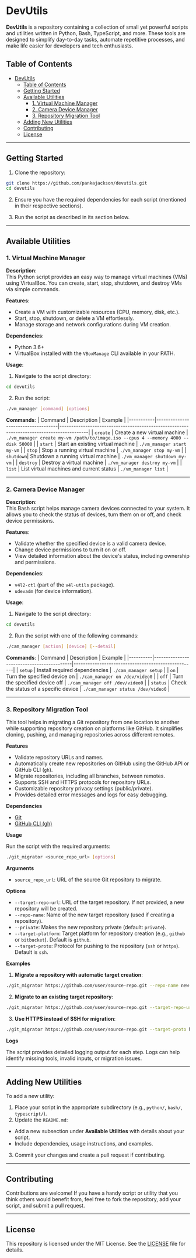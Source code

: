 # DevUtils

**DevUtils** is a repository containing a collection of small yet powerful scripts and utilities written in Python, Bash, TypeScript, and more. These tools are designed to simplify day-to-day tasks, automate repetitive processes, and make life easier for developers and tech enthusiasts.

## Table of Contents

- [DevUtils](#devutils)
  - [Table of Contents](#table-of-contents)
  - [Getting Started](#getting-started)
  - [Available Utilities](#available-utilities)
    - [1. Virtual Machine Manager](#1-virtual-machine-manager)
    - [2. Camera Device Manager](#2-camera-device-manager)
    - [3. Repository Migration Tool](#3-repository-migration-tool)
  - [Adding New Utilities](#adding-new-utilities)
  - [Contributing](#contributing)
  - [License](#license)

---

## Getting Started

1. Clone the repository:

```bash
git clone https://github.com/pankajackson/devutils.git
cd devutils
```

2. Ensure you have the required dependencies for each script (mentioned in their respective sections).

3. Run the script as described in its section below.

---

## Available Utilities

### 1. Virtual Machine Manager

**Description**:  
This Python script provides an easy way to manage virtual machines (VMs) using VirtualBox. You can create, start, stop, shutdown, and destroy VMs via simple commands.

**Features**:

- Create a VM with customizable resources (CPU, memory, disk, etc.).
- Start, stop, shutdown, or delete a VM effortlessly.
- Manage storage and network configurations during VM creation.

**Dependencies**:

- Python 3.6+
- VirtualBox installed with the `VBoxManage` CLI available in your PATH.

**Usage**:

1. Navigate to the script directory:

```bash
cd devutils
```

2. Run the script:

```bash
./vm_manager [command] [options]
```

**Commands**:
| Command | Description | Example |
|-----------|------------------------------------|------------------------------------------------------------------------------------------|
| `create` | Create a new virtual machine | `./vm_manager create my-vm /path/to/image.iso --cpus 4 --memory 4000 --disk 50000` |
| `start` | Start an existing virtual machine | `./vm_manager start my-vm` |
| `stop` | Stop a running virtual machine | `./vm_manager stop my-vm` |
| `shutdown`| Shutdown a running virtual machine | `./vm_manager shutdown my-vm` |
| `destroy` | Destroy a virtual machine | `./vm_manager destroy my-vm` |
| `list` | List virtual machines and current status | `./vm_manager list` |

---

### 2. Camera Device Manager

**Description**:  
This Bash script helps manage camera devices connected to your system. It allows you to check the status of devices, turn them on or off, and check device permissions.

**Features**:

- Validate whether the specified device is a valid camera device.
- Change device permissions to turn it on or off.
- View detailed information about the device's status, including ownership and permissions.

**Dependencies**:

- `v4l2-ctl` (part of the `v4l-utils` package).
- `udevadm` (for device information).

**Usage**:

1. Navigate to the script directory:

```bash
cd devutils
```

2. Run the script with one of the following commands:

```bash
./cam_manager [action] [device] [--detail]
```

**Commands**:
| Command | Description | Example |
|----------|-------------------------------------------|----------------------------------------------------|
| `setup` | Install required dependencies | `./cam_manager setup` |
| `on` | Turn the specified device on | `./cam_manager on /dev/video0` |
| `off` | Turn the specified device off | `./cam_manager off /dev/video0` |
| `status` | Check the status of a specific device | `./cam_manager status /dev/video0` |

---

### 3. Repository Migration Tool

This tool helps in migrating a Git repository from one location to another while supporting repository creation on platforms like GitHub. It simplifies cloning, pushing, and managing repositories across different remotes.

**Features**

- Validate repository URLs and names.
- Automatically create new repositories on GitHub using the GitHub API or GitHub CLI (`gh`).
- Migrate repositories, including all branches, between remotes.
- Supports SSH and HTTPS protocols for repository URLs.
- Customizable repository privacy settings (public/private).
- Provides detailed error messages and logs for easy debugging.

**Dependencies**

- [Git](https://git-scm.com/)
- [GitHub CLI (gh)](https://cli.github.com/)

**Usage**

Run the script with the required arguments:

```bash
./git_migrator <source_repo_url> [options]
```

**Arguments**

- `source_repo_url`: URL of the source Git repository to migrate.

**Options**

- `--target-repo-url`: URL of the target repository. If not provided, a new repository will be created.
- `--repo-name`: Name of the new target repository (used if creating a repository).
- `--private`: Makes the new repository private (default: `private`).
- `--target-platform`: Target platform for repository creation (e.g., `github` or `bitbucket`). Default is `github`.
- `--target-proto`: Protocol for pushing to the repository (`ssh` or `https`). Default is `ssh`.

**Examples**

1. **Migrate a repository with automatic target creation**:

```bash
./git_migrator https://github.com/user/source-repo.git --repo-name new-repo --private
```

2. **Migrate to an existing target repository**:

```bash
./git_migrator https://github.com/user/source-repo.git --target-repo-url git@github.com:user/new-repo.git
```

3. **Use HTTPS instead of SSH for migration**:

```bash
./git_migrator https://github.com/user/source-repo.git --target-proto https
```

**Logs**

The script provides detailed logging output for each step. Logs can help identify missing tools, invalid inputs, or migration issues.

---

## Adding New Utilities

To add a new utility:

1. Place your script in the appropriate subdirectory (e.g., `python/`, `bash/`, `typescript/`).
2. Update the `README.md`:

- Add a new subsection under **Available Utilities** with details about your script.
- Include dependencies, usage instructions, and examples.

3. Commit your changes and create a pull request if contributing.

---

## Contributing

Contributions are welcome! If you have a handy script or utility that you think others would benefit from, feel free to fork the repository, add your script, and submit a pull request.

---

## License

This repository is licensed under the MIT License. See the [LICENSE](LICENSE) file for details.
